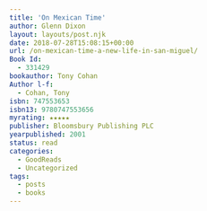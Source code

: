 ```yaml
---
title: 'On Mexican Time'
author: Glenn Dixon
layout: layouts/post.njk
date: 2018-07-28T15:08:15+00:00
url: /on-mexican-time-a-new-life-in-san-miguel/
Book Id:
  - 331429
bookauthor: Tony Cohan
Author l-f:
  - Cohan, Tony
isbn: 747553653
isbn13: 9780747553656
myrating: ★★★★★
publisher: Bloomsbury Publishing PLC
yearpublished: 2001
status: read
categories:
  - GoodReads
  - Uncategorized
tags:
  - posts
  - books
---
```


